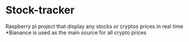# Stock-tracker
Raspberry pi project that display any stocks or cryptos prices in real time  
*Bianance is used as the main source for all crypto prices  
